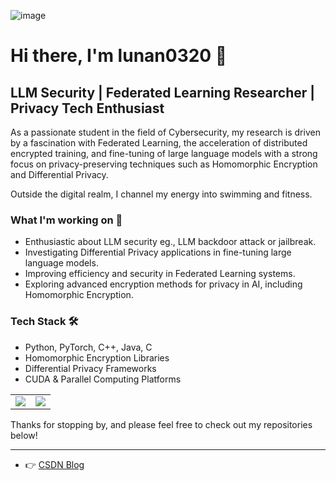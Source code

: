 ![image](https://img.shields.io/badge/lunan0320-repos-blue.svg)
# Hi there, I'm lunan0320 👋

## LLM Security | Federated Learning Researcher | Privacy Tech Enthusiast

As a passionate student in the field of Cybersecurity, my research is driven by a fascination with Federated Learning, the acceleration of distributed encrypted training, and fine-tuning of large language models with a strong focus on privacy-preserving techniques such as Homomorphic Encryption and Differential Privacy.

Outside the digital realm, I channel my energy into swimming and fitness.

### What I'm working on 🚀
- Enthusiastic about LLM security eg., LLM backdoor attack or jailbreak.
- Investigating Differential Privacy applications in fine-tuning large language models.
- Improving efficiency and security in Federated Learning systems.
- Exploring advanced encryption methods for privacy in AI, including Homomorphic Encryption.


### Tech Stack 🛠️
- Python, PyTorch, C++, Java, C
- Homomorphic Encryption Libraries
- Differential Privacy Frameworks
- CUDA & Parallel Computing Platforms

<table>
  <tr>
    <td>
      <a href="https://github.com/lunan0320/github-readme-stats">
        <img src="https://github-readme-stats.vercel.app/api?username=lunan0320&show_icons=true&issues=true&hide=contribs&count_private=true&theme=dracula&hide_rank=True" />
      </a>
    </td>
    <td>
      <img align="center" src="https://stats.justsong.cn/api/csdn?id=qq_51927659?spm=1010.2135.3001.5343" style="box-shadow:none !important" />
    </td>
  </tr>
</table>



Thanks for stopping by, and please feel free to check out my repositories below!



---

<!---
lunan0320/lunan0320 is a ✨ special ✨ repository because its `README.md` (this file) appears on your GitHub profile.
You can click the Preview link to take a look at your changes.
--->


<!--[![Top Langs](https://github-readme-stats.vercel.app/api/top-langs/?username=lunan0320&layout=compact&hide=html,css)](https://github.com/lunnan0320/github-readme-stats)-->
<!-- <img align="center" src="https://stats.justsong.cn/api/csdn?id=qq_51927659" style="box-shadow:none !important">-->

<!--- 👉 [GitHub Blog](http://www.lunan0320.cn/)-->     

- 👉 [CSDN Blog](https://blog.csdn.net/qq_51927659)
